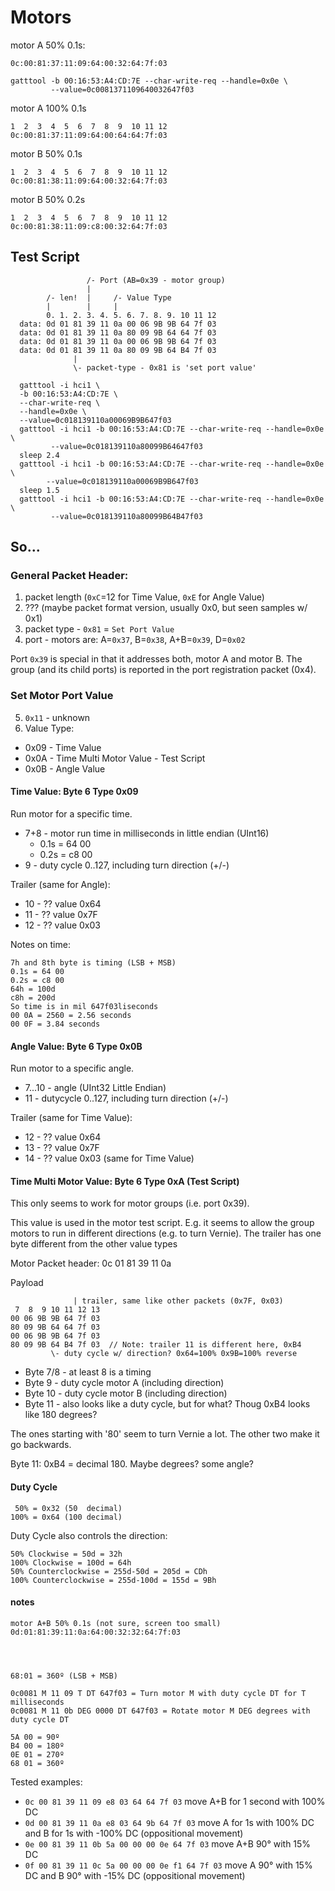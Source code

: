 
# Motors

motor A 50% 0.1s:

    0c:00:81:37:11:09:64:00:32:64:7f:03

    gatttool -b 00:16:53:A4:CD:7E --char-write-req --handle=0x0e \
             --value=0c0081371109640032647f03

motor A 100% 0.1s

    1  2  3  4  5  6  7  8  9  10 11 12
    0c:00:81:37:11:09:64:00:64:64:7f:03

motor B 50% 0.1s

    1  2  3  4  5  6  7  8  9  10 11 12
    0c:00:81:38:11:09:64:00:32:64:7f:03

motor B 50% 0.2s

    1  2  3  4  5  6  7  8  9  10 11 12
    0c:00:81:38:11:09:c8:00:32:64:7f:03

## Test Script

```
                 /- Port (AB=0x39 - motor group)
                 |
        /- len!  |     /- Value Type
        |        |     |
        0. 1. 2. 3. 4. 5. 6. 7. 8. 9. 10 11 12
  data: 0d 01 81 39 11 0a 00 06 9B 9B 64 7f 03
  data: 0d 01 81 39 11 0a 80 09 9B 64 64 7f 03
  data: 0d 01 81 39 11 0a 00 06 9B 9B 64 7f 03
  data: 0d 01 81 39 11 0a 80 09 9B 64 B4 7f 03
              |
              \- packet-type - 0x81 is 'set port value'
```

	  gatttool -i hci1 \
      -b 00:16:53:A4:CD:7E \
      --char-write-req \
      --handle=0x0e \
      --value=0c018139110a00069B9B647f03
	  gatttool -i hci1 -b 00:16:53:A4:CD:7E --char-write-req --handle=0x0e \
             --value=0c018139110a80099B64647f03
	  sleep 2.4
	  gatttool -i hci1 -b 00:16:53:A4:CD:7E --char-write-req --handle=0x0e \
            --value=0c018139110a00069B9B647f03
	  sleep 1.5
	  gatttool -i hci1 -b 00:16:53:A4:CD:7E --char-write-req --handle=0x0e \
             --value=0c018139110a80099B64B47f03

## So...

### General Packet Header:

1. packet length (`0xC`=12 for Time Value, `0xE` for Angle Value)
2. ??? (maybe packet format version, usually 0x0, but seen samples w/ 0x1)
3. packet type - `0x81` = `Set Port Value`
4. port - motors are: A=`0x37`, B=`0x38`, A+B=`0x39`, D=`0x02`

Port `0x39` is special in that it addresses both, motor A and motor B.
The group (and its child ports) is reported in the port registration 
packet (0x4).

### Set Motor Port Value

5. `0x11` - unknown
6. Value Type:
  - 0x09 - Time Value
  - 0x0A - Time Multi Motor Value - Test Script
  - 0x0B - Angle Value

#### Time Value: Byte 6 Type 0x09

Run motor for a specific time.

- 7+8 - motor run time in milliseconds in little endian (UInt16)
  - 0.1s = 64 00
  - 0.2s = c8 00
- 9 - duty cycle 0..127, including turn direction (+/-)

Trailer (same for Angle):

- 10 - ?? value 0x64
- 11 - ?? value 0x7F
- 12 - ?? value 0x03

Notes on time:

    7h and 8th byte is timing (LSB + MSB)
    0.1s = 64 00
    0.2s = c8 00
    64h = 100d
    c8h = 200d
    So time is in mil 647f03liseconds
    00 0A = 2560 = 2.56 seconds
    00 0F = 3.84 seconds
    
#### Angle Value: Byte 6 Type 0x0B

Run motor to a specific angle.

- 7...10 - angle (UInt32 Little Endian)
- 11 - dutycycle 0..127, including turn direction (+/-)

Trailer (same for Time Value):

- 12 - ?? value 0x64
- 13 - ?? value 0x7F
- 14 - ?? value 0x03 (same for Time Value)

#### Time Multi Motor Value: Byte 6 Type 0xA (Test Script)

This only seems to work for motor groups (i.e. port 0x39).

This value is used in the motor test script.
E.g. it seems to allow the group motors to run in different directions
(e.g. to turn Vernie).
The trailer has one byte different from the other value types

Motor Packet header: 0c 01 81 39 11 0a

Payload
```
              | trailer, same like other packets (0x7F, 0x03)
 7  8  9 10 11 12 13              
00 06 9B 9B 64 7f 03
80 09 9B 64 64 7f 03
00 06 9B 9B 64 7f 03
80 09 9B 64 B4 7f 03  // Note: trailer 11 is different here, 0xB4
         \- duty cycle w/ direction? 0x64=100% 0x9B=100% reverse
```

- Byte 7/8 - at least 8 is a timing
- Byte 9   - duty cycle motor A (including direction)
- Byte 10  - duty cycle motor B (including direction)
- Byte 11  - also looks like a duty cycle, but for what? Thoug 0xB4
             looks like 180 degrees?

The ones starting with '80' seem to turn Vernie a lot. The other two make it
go backwards.

Byte 11: 0xB4 = decimal 180. Maybe degrees? some angle?

#### Duty Cycle

     50% = 0x32 (50  decimal)
    100% = 0x64 (100 decimal)

Duty Cycle also controls the direction:

    50% Clockwise = 50d = 32h
    100% Clockwise = 100d = 64h
    50% Counterclockwise = 255d-50d = 205d = CDh
    100% Counterclockwise = 255d-100d = 155d = 9Bh

#### notes

```
motor A+B 50% 0.1s (not sure, screen too small)
0d:01:81:39:11:0a:64:00:32:32:64:7f:03




68:01 = 360º (LSB + MSB)

0c0081 M 11 09 T DT 647f03 = Turn motor M with duty cycle DT for T milliseconds 
0c0081 M 11 0b DEG 0000 DT 647f03 = Rotate motor M DEG degrees with duty cycle DT

5A 00 = 90º
B4 00 = 180º
0E 01 = 270º
68 01 = 360º
```


Tested examples:
* `0c 00 81 39 11 09 e8 03 64 64 7f 03` move A+B for 1 second with 100% DC
* `0d 00 81 39 11 0a e8 03 64 9b 64 7f 03` move A for 1s with 100% DC and B for 1s with -100% DC (oppositional movement)
* `0e 00 81 39 11 0b 5a 00 00 00 0e 64 7f 03` move A+B 90° with 15% DC
* `0f 00 81 39 11 0c 5a 00 00 00 0e f1 64 7f 03` move A 90° with 15% DC and B 90° with -15% DC (oppositional movement)


